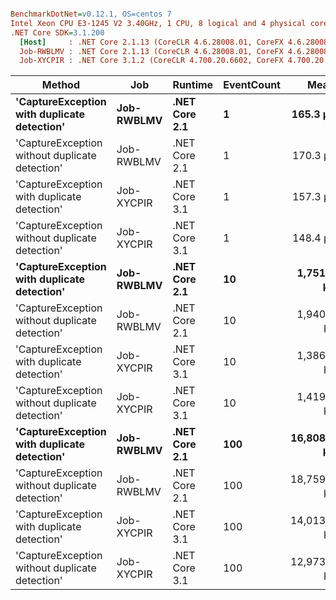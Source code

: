 ``` ini

BenchmarkDotNet=v0.12.1, OS=centos 7
Intel Xeon CPU E3-1245 V2 3.40GHz, 1 CPU, 8 logical and 4 physical cores
.NET Core SDK=3.1.200
  [Host]     : .NET Core 2.1.13 (CoreCLR 4.6.28008.01, CoreFX 4.6.28008.01), X64 RyuJIT
  Job-RWBLMV : .NET Core 2.1.13 (CoreCLR 4.6.28008.01, CoreFX 4.6.28008.01), X64 RyuJIT
  Job-XYCPIR : .NET Core 3.1.2 (CoreCLR 4.700.20.6602, CoreFX 4.700.20.6702), X64 RyuJIT


```
|                                         Method |        Job |       Runtime | EventCount |        Mean |       Error |      StdDev |      Median |     Gen 0 |    Gen 1 |   Gen 2 |  Allocated |
|----------------------------------------------- |----------- |-------------- |----------- |------------:|------------:|------------:|------------:|----------:|---------:|--------:|-----------:|
|    **&#39;CaptureException with duplicate detection&#39;** | **Job-RWBLMV** | **.NET Core 2.1** |          **1** |    **165.3 μs** |     **3.27 μs** |     **3.50 μs** |    **164.9 μs** |   **15.6250** |   **6.3477** |  **0.4883** |   **61.23 KB** |
| &#39;CaptureException without duplicate detection&#39; | Job-RWBLMV | .NET Core 2.1 |          1 |    170.3 μs |     6.39 μs |    18.33 μs |    160.7 μs |   15.8691 |   6.3477 |  0.4883 |   61.19 KB |
|    &#39;CaptureException with duplicate detection&#39; | Job-XYCPIR | .NET Core 3.1 |          1 |    157.3 μs |    10.48 μs |    30.91 μs |    139.1 μs |   13.9160 |   5.3711 |  0.4883 |   63.97 KB |
| &#39;CaptureException without duplicate detection&#39; | Job-XYCPIR | .NET Core 3.1 |          1 |    148.4 μs |     3.76 μs |    10.10 μs |    144.8 μs |   13.4277 |   5.1270 |  0.2441 |   63.93 KB |
|    **&#39;CaptureException with duplicate detection&#39;** | **Job-RWBLMV** | **.NET Core 2.1** |         **10** |  **1,751.3 μs** |    **76.88 μs** |   **221.83 μs** |  **1,628.7 μs** |  **160.1563** |  **64.4531** |  **3.9063** |  **612.37 KB** |
| &#39;CaptureException without duplicate detection&#39; | Job-RWBLMV | .NET Core 2.1 |         10 |  1,940.5 μs |    88.17 μs |   259.97 μs |  1,886.7 μs |  164.0625 |  62.5000 |  3.9063 |   611.9 KB |
|    &#39;CaptureException with duplicate detection&#39; | Job-XYCPIR | .NET Core 3.1 |         10 |  1,386.2 μs |    17.79 μs |    21.85 μs |  1,379.3 μs |  134.7656 |  54.6875 |  3.9063 |  639.79 KB |
| &#39;CaptureException without duplicate detection&#39; | Job-XYCPIR | .NET Core 3.1 |         10 |  1,419.4 μs |    18.80 μs |    16.67 μs |  1,418.6 μs |  136.7188 |  46.8750 |  3.9063 |  639.38 KB |
|    **&#39;CaptureException with duplicate detection&#39;** | **Job-RWBLMV** | **.NET Core 2.1** |        **100** | **16,808.3 μs** |   **360.19 μs** |   **967.62 μs** | **16,444.1 μs** | **1531.2500** | **562.5000** | **62.5000** |    **6124 KB** |
| &#39;CaptureException without duplicate detection&#39; | Job-RWBLMV | .NET Core 2.1 |        100 | 18,759.1 μs | 1,136.66 μs | 3,351.47 μs | 17,182.5 μs | 1562.5000 | 562.5000 | 31.2500 | 6119.12 KB |
|    &#39;CaptureException with duplicate detection&#39; | Job-XYCPIR | .NET Core 3.1 |        100 | 14,013.6 μs |   347.32 μs |   956.61 μs | 13,592.7 μs | 1375.0000 | 546.8750 | 31.2500 | 6396.95 KB |
| &#39;CaptureException without duplicate detection&#39; | Job-XYCPIR | .NET Core 3.1 |        100 | 12,973.7 μs |   239.84 μs |   478.99 μs | 12,821.5 μs | 1390.6250 | 562.5000 | 31.2500 | 6393.08 KB |
